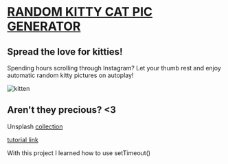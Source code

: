 # [RANDOM KITTY CAT PIC GENERATOR](https://sabinemm.github.io/random_kitty_generator/)

## Spread the love for kitties! 

Spending hours scrolling through Instagram? Let your thumb rest and enjoy automatic random kitty pictures on autoplay!

![kitten](https://images.unsplash.com/photo-1445264875647-e3845f5388c5?ixlib=rb-1.2.1&ixid=eyJhcHBfaWQiOjEyMDd9&auto=format&fit=crop&w=1950&q=80)

## Aren't they precious? <3 

Unsplash [collection](https://unsplash.com/collections/1494900/cats-and-kittens)

[tutorial link](https://medium.com/quick-code/how-to-quickly-generate-a-random-gallery-of-images-from-an-unsplash-collection-in-javascript-4ddb2a6a4faf)

With this project I learned how to use setTimeout()